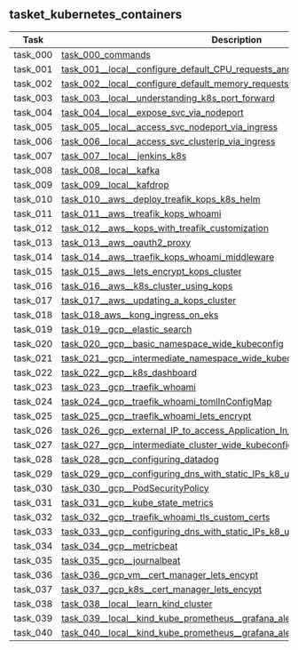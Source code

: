 ## tasket_kubernetes_containers

| Task | Description |
| --- | --- |
| task_000 |   [task_000_commands](home/containers/kubernetes/tasket_kubernetes_containers/task_000_commands) |
| task_001 |   [task_001__local__configure_default_CPU_requests_and_limits_for_a_namespace](home/containers/kubernetes/tasket_kubernetes_containers/task_001__local__configure_default_CPU_requests_and_limits_for_a_namespace) |
| task_002 |   [task_002__local__configure_default_memory_requests_and_limits_for_a_namespace](home/containers/kubernetes/tasket_kubernetes_containers/task_002__local__configure_default_memory_requests_and_limits_for_a_namespace) |
| task_003 |   [task_003__local__understanding_k8s_port_forward](home/containers/kubernetes/tasket_kubernetes_containers/task_003__local__understanding_k8s_port_forward) |
| task_004 |   [task_004__local__expose_svc_via_nodeport](home/containers/kubernetes/tasket_kubernetes_containers/task_004__local__expose_svc_via_nodeport) |
| task_005 |   [task_005__local__access_svc_nodeport_via_ingress](home/containers/kubernetes/tasket_kubernetes_containers/task_005__local__access_svc_nodeport_via_ingress) |
| task_006 |   [task_006__local__access_svc_clusterip_via_ingress](home/containers/kubernetes/tasket_kubernetes_containers/task_006__local__access_svc_clusterip_via_ingress) |
| task_007 |   [task_007__local__jenkins_k8s](home/containers/kubernetes/tasket_kubernetes_containers/task_007__local__jenkins_k8s) |
| task_008 |   [task_008__local__kafka](home/containers/kubernetes/tasket_kubernetes_containers/task_008__local__kafka) |
| task_009 |   [task_009__local__kafdrop](home/containers/kubernetes/tasket_kubernetes_containers/task_009__local__kafdrop) |
| task_010 |   [task_010__aws__deploy_treafik_kops_k8s_helm](home/containers/kubernetes/tasket_kubernetes_containers/task_010__aws__deploy_treafik_kops_k8s_helm) |
| task_011 |   [task_011__aws__treafik_kops_whoami](home/containers/kubernetes/tasket_kubernetes_containers/task_011__aws__treafik_kops_whoami) |
| task_012 |   [task_012__aws__kops_with_treafik_customization](home/containers/kubernetes/tasket_kubernetes_containers/task_012__aws__kops_with_treafik_customization) |
| task_013 |   [task_013__aws__oauth2_proxy](home/containers/kubernetes/tasket_kubernetes_containers/task_013__aws__oauth2_proxy) |
| task_014 |   [task_014__aws__traefik_kops_whoami_middleware](home/containers/kubernetes/tasket_kubernetes_containers/task_014__aws__traefik_kops_whoami_middleware) |
| task_015 |   [task_015__aws__lets_encrypt_kops_cluster](home/containers/kubernetes/tasket_kubernetes_containers/task_015__aws__lets_encrypt_kops_cluster) |
| task_016 |   [task_016__aws__k8s_cluster_using_kops](home/containers/kubernetes/tasket_kubernetes_containers/task_016__aws__k8s_cluster_using_kops) |
| task_017 |   [task_017__aws__updating_a_kops_cluster](home/containers/kubernetes/tasket_kubernetes_containers/task_017__aws__updating_a_kops_cluster) |
| task_018 |   [task_018_aws__kong_ingress_on_eks](home/containers/kubernetes/tasket_kubernetes_containers/task_018_aws__kong_ingress_on_eks) |
| task_019 |   [task_019__gcp__elastic_search](home/containers/kubernetes/tasket_kubernetes_containers/task_019__gcp__elastic_search) |
| task_020 |   [task_020__gcp__basic_namespace_wide_kubeconfig](home/containers/kubernetes/tasket_kubernetes_containers/task_020__gcp__basic_namespace_wide_kubeconfig) |
| task_021 |   [task_021__gcp__intermediate_namespace_wide_kubeconfig](home/containers/kubernetes/tasket_kubernetes_containers/task_021__gcp__intermediate_namespace_wide_kubeconfig) |
| task_022 |   [task_022__gcp__k8s_dashboard](home/containers/kubernetes/tasket_kubernetes_containers/task_022__gcp__k8s_dashboard) |
| task_023 |   [task_023__gcp__traefik_whoami](home/containers/kubernetes/tasket_kubernetes_containers/task_023__gcp__traefik_whoami) |
| task_024 |   [task_024__gcp__traefik_whoami_tomlInConfigMap](home/containers/kubernetes/tasket_kubernetes_containers/task_024__gcp__traefik_whoami_tomlInConfigMap) |
| task_025 |   [task_025__gcp__traefik_whoami_lets_encrypt](home/containers/kubernetes/tasket_kubernetes_containers/task_025__gcp__traefik_whoami_lets_encrypt) |
| task_026 |   [task_026__gcp__external_IP_to_access_Application_In_Cluster](home/containers/kubernetes/tasket_kubernetes_containers/task_026__gcp__external_IP_to_access_Application_In_Cluster) |
| task_027 |   [task_027__gcp__intermediate_cluster_wide_kubeconfig](home/containers/kubernetes/tasket_kubernetes_containers/task_027__gcp__intermediate_cluster_wide_kubeconfig) |
| task_028 |   [task_028__gcp__configuring_datadog](home/containers/kubernetes/tasket_kubernetes_containers/task_028__gcp__configuring_datadog) |
| task_029 |   [task_029__gcp__configuring_dns_with_static_IPs_k8_using_Ingress](home/containers/kubernetes/tasket_kubernetes_containers/task_029__gcp__configuring_dns_with_static_IPs_k8_using_Ingress) |
| task_030 |   [task_030__gcp__PodSecurityPolicy](home/containers/kubernetes/tasket_kubernetes_containers/task_030__gcp__PodSecurityPolicy) |
| task_031 |   [task_031__gcp__kube_state_metrics](home/containers/kubernetes/tasket_kubernetes_containers/task_031__gcp__kube_state_metrics) |
| task_032 |   [task_032__gcp__traefik_whoami_tls_custom_certs](home/containers/kubernetes/tasket_kubernetes_containers/task_032__gcp__traefik_whoami_tls_custom_certs) |
| task_033 |   [task_033__gcp__configuring_dns_with_static_IPs_k8_using_Service](home/containers/kubernetes/tasket_kubernetes_containers/task_033__gcp__configuring_dns_with_static_IPs_k8_using_Service) |
| task_034 |   [task_034__gcp__metricbeat](home/containers/kubernetes/tasket_kubernetes_containers/task_034__gcp__metricbeat) |
| task_035 |   [task_035__gcp__journalbeat](home/containers/kubernetes/tasket_kubernetes_containers/task_035__gcp__journalbeat) |
| task_036 |   [task_036__gcp_vm__cert_manager_lets_encypt](home/containers/kubernetes/tasket_kubernetes_containers/task_036__gcp_vm__cert_manager_lets_encypt) |
| task_037 |   [task_037__gcp_k8s__cert_manager_lets_encypt](home/containers/kubernetes/tasket_kubernetes_containers/task_037__gcp_k8s__cert_manager_lets_encypt) |
| task_038 |   [task_038__local__learn_kind_cluster](home/containers/kubernetes/tasket_kubernetes_containers/task_038__local__learn_kind_cluster) |
| task_039 |   [task_039__local__kind_kube_prometheus__grafana_alertmanager](home/containers/kubernetes/tasket_kubernetes_containers/task_039__local__kind_kube_prometheus__grafana_alertmanager) |
| task_040 |   [task_040__local__kind_kube_prometheus__grafana_alertmanager_loki](home/containers/kubernetes/tasket_kubernetes_containers/task_040__local__kind_kube_prometheus__grafana_alertmanager_loki) |

